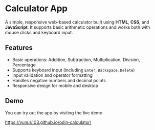 # Calculator App

A simple, responsive web-based calculator built using **HTML**, **CSS**, and **JavaScript**. It supports basic arithmetic operations and works both with mouse clicks and keyboard input.

## Features

- Basic operations: Addition, Subtraction, Multiplication, Division, Percentage
- Supports keyboard input (including `Enter`, `Backspace`, `Delete`)
- Input validation and operator formatting
- Handles negative numbers and decimal points
- Responsive design for mobile and desktop

## Demo
You can try out the app by visiting the live demo.

https://yunus103.github.io/odin-calculator/